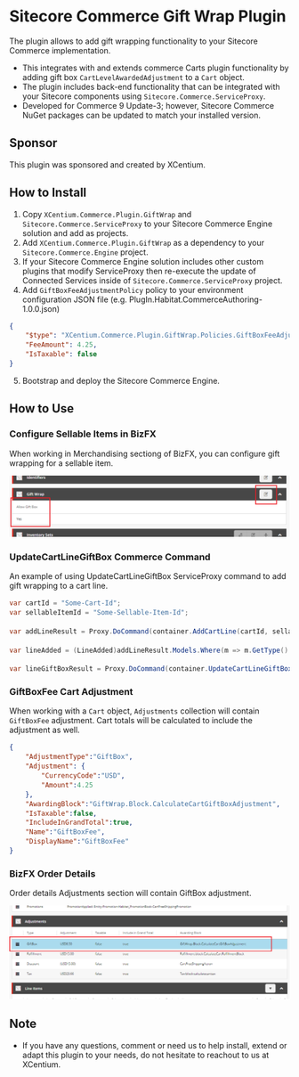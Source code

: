 # Sitecore Commerce Gift Wrap Plugin

The plugin allows to add gift wrapping functionality to your Sitecore Commerce implementation.
- This integrates with and extends commerce Carts plugin functionality by adding gift box `CartLevelAwardedAdjustment` to a `Cart` object.
- The plugin includes back-end functionality that can be integrated with your Sitecore components using `Sitecore.Commerce.ServiceProxy`.
- Developed for Commerce 9 Update-3; however, Sitecore Commerce NuGet packages can be updated to match your installed version.

## Sponsor 

This plugin was sponsored and created by XCentium.

## How to Install

1. Copy `XCentium.Commerce.Plugin.GiftWrap` and `Sitecore.Commerce.ServiceProxy` to your Sitecore Commerce Engine solution and add as projects.
2. Add `XCentium.Commerce.Plugin.GiftWrap` as a dependency to your `Sitecore.Commerce.Engine` project.
3. If your Sitecore Commerce Engine solution includes other custom plugins that modify ServiceProxy then re-execute the update of Connected Services inside of `Sitecore.Commerce.ServiceProxy` project.
4. Add `GiftBoxFeeAdjustmentPolicy` policy to your environment configuration JSON file (e.g. PlugIn.Habitat.CommerceAuthoring-1.0.0.json)
```json
{
    "$type": "XCentium.Commerce.Plugin.GiftWrap.Policies.GiftBoxFeeAdjustmentPolicy, XCentium.Commerce.Plugin.GiftWrap",
    "FeeAmount": 4.25,
    "IsTaxable": false
}
```
5. Bootstrap and deploy the Sitecore Commerce Engine.

## How to Use

### Configure Sellable Items in BizFX

When working in Merchandising sectiong of BizFX, you can configure gift wrapping for a sellable item.  
  
![alt text](https://github.com/XCentium/SC-Plugin-Gift-Wrap/blob/master/images/bizfx-gift-wrap.png)

### UpdateCartLineGiftBox Commerce Command

An example of using UpdateCartLineGiftBox ServiceProxy command to add gift wrapping to a cart line.
```csharp
var cartId = "Some-Cart-Id";
var sellableItemId = "Some-Sellable-Item-Id";

var addLineResult = Proxy.DoCommand(container.AddCartLine(cartId, sellableItemId, 1));

var lineAdded = (LineAdded)addLineResult.Models.Where(m => m.GetType() == typeof(LineAdded)).FirstOrDefault();

var lineGiftBoxResult = Proxy.DoCommand(container.UpdateCartLineGiftBox(cartId, lineAdded.LineId, true));
```

### GiftBoxFee Cart Adjustment

When working with a `Cart` object, `Adjustments` collection will contain `GiftBoxFee` adjustment. Cart totals will be calculated to include the adjustment as well.
```json
{
    "AdjustmentType":"GiftBox",
    "Adjustment": {
        "CurrencyCode":"USD",
        "Amount":4.25
    },
    "AwardingBlock":"GiftWrap.Block.CalculateCartGiftBoxAdjustment",
    "IsTaxable":false,
    "IncludeInGrandTotal":true,
    "Name":"GiftBoxFee",
    "DisplayName":"GiftBoxFee"
}
```

### BizFX Order Details

Order details Adjustments section will contain GiftBox adjustment.  
  
![alt text](https://github.com/XCentium/SC-Plugin-Gift-Wrap/blob/master/images/bizfx-order-details.png)

## Note

- If you have any questions, comment or need us to help install, extend or adapt this plugin to your needs, do not hesitate to reachout to us at XCentium.